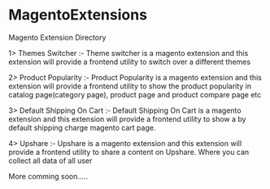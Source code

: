 MagentoExtensions
=================

Magento Extension Directory

1> Themes Switcher :- Theme switcher is a magento extension and this extension will provide a frontend utility to switch over a different themes

2> Product Popularity :- Product Popularity is a magento extension and this extension will provide a frontend utility to show the product popularity in catalog page(category page), product page and product compare page etc

3> Default Shipping On Cart :- Default Shipping On Cart is a magento extension and this extension will provide a frontend utility to show a by default shipping charge magento cart page.

4> Upshare :- Upshare is a magento extension and this extension will provide a frontend utility to share a content on Upshare. Where you can collect all data of all user 

More comming soon.....
